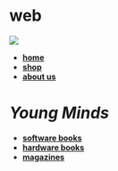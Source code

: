 # web
<html>
<head>
<link rel="stylesheet" href="main.css">
</head>
<body style="background: url(/Users/vempatisanthoshi/Desktop/html/back.jpg); background-size:100% 100%;">

<div>
<!--header-->
<div>
<img class="html-img" src="/Users/vempatisanthoshi/Desktop/html/logo.png">
</div>
<div>
<ul class="status">
 <li>
    <b><a href="#">home</a></b>
 </li>
 <li>
   <b> <a href="#">shop</a></b>
  </li>
  <li>
    <b><a href="#">about us</a></b>
  </li>
</ul>
</div>
<div class="heading">
<h1><I>Young Minds</I></h1>
</div>
<div class="book">
<ul><b>
<li>
<a href="#">software books</a></li>
<li><a href="#">hardware books</a>
</li>
<li><a href="#">magazines</a></li></b>
</ul>
</div>
</div>


</body>
<html>

